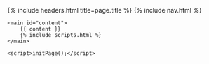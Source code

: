 <!DOCTYPE html>
<html lang="fr">

<head>
    {% include headers.html title=page.title %}
</head>
<body>
    {% include nav.html %}

    <main id="content">
        {{ content }}
        {% include scripts.html %}
    </main>

    <script>initPage();</script>
</body>
</html>
